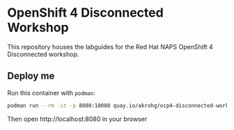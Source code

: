 # OpenShift 4 Disconnected Workshop
This repository houses the labguides for the Red Hat NAPS OpenShift 4 Disconnected workshop.

## Deploy me
Run this container with `podman`:
```bash
podman run --rm -it -p 8080:10080 quay.io/akrohg/ocp4-disconnected-workshop-dashboard:latest
```

Then open http://localhost:8080 in your browser




